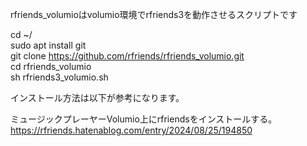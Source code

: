 rfriends_volumioはvolumio環境でrfriends3を動作させるスクリプトです  
  
cd ~/  
sudo apt install git  
git clone https://github.com/rfriends/rfriends_volumio.git  
cd rfriends_volumio  
sh rfriends3_volumio.sh  
  
インストール方法は以下が参考になります。  
  
ミュージックプレーヤーVolumio上にrfriendsをインストールする。  
https://rfriends.hatenablog.com/entry/2024/08/25/194850  
